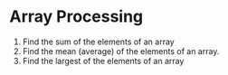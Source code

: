 # Array Processing



1. Find the sum of the elements of an array
2. Find the mean (average) of the elements of an array.&nbsp;
3. Find the largest of the elements of an array

